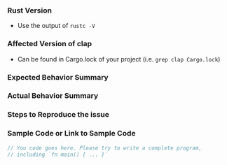 <!--
Please use the following template to assist with creating an issue and to ensure a speedy resolution. If an area is not applicable, feel free to delete the area or mark with `N/A`
-->

### Rust Version

* Use the output of `rustc -V`

### Affected Version of clap

* Can be found in Cargo.lock of your project (i.e. `grep clap Cargo.lock`)

### Expected Behavior Summary


### Actual Behavior Summary


### Steps to Reproduce the issue


### Sample Code or Link to Sample Code

```rust
// You code goes here. Please try to write a complete program,
// including `fn main() { ... }`
```
